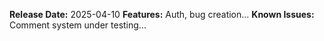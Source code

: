 **Release Date:** 2025-04-10
**Features:** Auth, bug creation...
**Known Issues:** Comment system under testing...